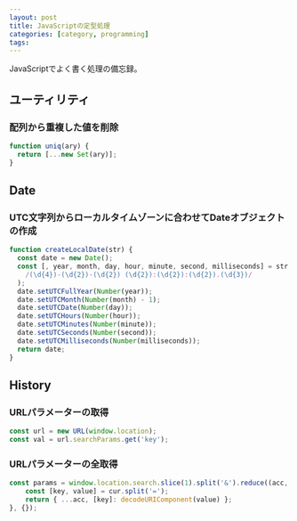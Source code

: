 ```yaml
---
layout: post
title: JavaScriptの定型処理
categories: [category, programming]
tags:
---
```


JavaScriptでよく書く処理の備忘録。

## ユーティリティ

### 配列から重複した値を削除

```javascript
function uniq(ary) {
  return [...new Set(ary)];
}
```

## Date

### UTC文字列からローカルタイムゾーンに合わせてDateオブジェクトの作成

```javascript
function createLocalDate(str) {
  const date = new Date();
  const [, year, month, day, hour, minute, second, milliseconds] = str.match(
    /(\d{4})-(\d{2})-(\d{2}) (\d{2}):(\d{2}):(\d{2}).(\d{3})/
  );
  date.setUTCFullYear(Number(year));
  date.setUTCMonth(Number(month) - 1);
  date.setUTCDate(Number(day));
  date.setUTCHours(Number(hour));
  date.setUTCMinutes(Number(minute));
  date.setUTCSeconds(Number(second));
  date.setUTCMilliseconds(Number(milliseconds));
  return date;
}
```

## History

### URLパラメーターの取得

```javascript
const url = new URL(window.location);
const val = url.searchParams.get('key');
```

### URLパラメーターの全取得

```javascript
const params = window.location.search.slice(1).split('&').reduce((acc, cur) => {
    const [key, value] = cur.split('=');
    return { ...acc, [key]: decodeURIComponent(value) };
}, {});
```